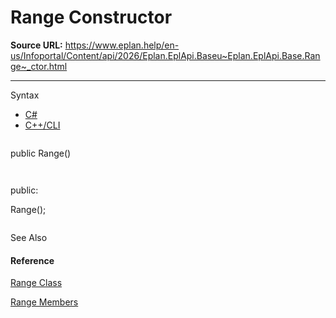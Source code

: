 # Range Constructor

**Source URL:** https://www.eplan.help/en-us/Infoportal/Content/api/2026/Eplan.EplApi.Baseu~Eplan.EplApi.Base.Range~_ctor.html

---

Syntax

- [C#](#i-syntax-CS)
- [C++/CLI](#i-syntax-CPP2005)

```
```
public Range()
```
```

```
```
public:
Range();
```
```



See Also

#### Reference

[Range Class](Eplan.EplApi.Baseu~Eplan.EplApi.Base.Range.html)
  
[Range Members](Eplan.EplApi.Baseu~Eplan.EplApi.Base.Range_members.html)